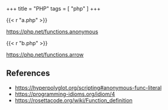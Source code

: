 +++
title = "PHP"
tags = [ "php" ]
+++

{{< r "a.php" >}}

<https://php.net/functions.anonymous>

{{< r "b.php" >}}

<https://php.net/functions.arrow>

## References

- <https://hyperpolyglot.org/scripting#anonymous-func-literal>
- <https://programming-idioms.org/idiom/4>
- <https://rosettacode.org/wiki/Function_definition>
